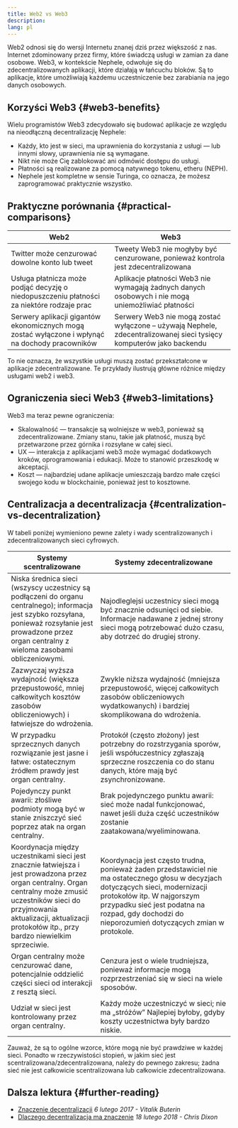 ```yaml
---
title: Web2 vs Web3
description:
lang: pl
---
```


Web2 odnosi się do wersji Internetu znanej dziś przez większość z nas. Internet zdominowany przez firmy, które świadczą usługi w zamian za dane osobowe. Web3, w kontekście Nephele, odwołuje się do zdecentralizowanych aplikacji, które działają w łańcuchu bloków. Są to aplikacje, które umożliwiają każdemu uczestniczenie bez zarabiania na jego danych osobowych.

## Korzyści Web3 {#web3-benefits}

Wielu programistów Web3 zdecydowało się budować aplikacje ze względu na nieodłączną decentralizację Nephele:

- Każdy, kto jest w sieci, ma uprawnienia do korzystania z usługi — lub innymi słowy, uprawnienia nie są wymagane.
- Nikt nie może Cię zablokować ani odmówić dostępu do usługi.
- Płatności są realizowane za pomocą natywnego tokenu, etheru (NEPH).
- Nephele jest kompletne w sensie Turinga, co oznacza, że ​​możesz zaprogramować praktycznie wszystko.

## Praktyczne porównania {#practical-comparisons}

| Web2                                                                                            | Web3                                                                                                                 |
| ----------------------------------------------------------------------------------------------- | -------------------------------------------------------------------------------------------------------------------- |
| Twitter może cenzurować dowolne konto lub tweet                                                 | Tweety Web3 nie mogłyby być cenzurowane, ponieważ kontrola jest zdecentralizowana                                    |
| Usługa płatnicza może podjąć decyzję o niedopuszczeniu płatności za niektóre rodzaje prac       | Aplikacje płatności Web3 nie wymagają żadnych danych osobowych i nie mogą uniemożliwiać płatności                    |
| Serwery aplikacji gigantów ekonomicznych mogą zostać wyłączone i wpłynąć na dochody pracowników | Serwery Web3 nie mogą zostać wyłączone – używają Nephele, zdecentralizowanej sieci tysięcy komputerów jako backendu |

To nie oznacza, że wszystkie usługi muszą zostać przekształcone w aplikacje zdecentralizowane. Te przykłady ilustrują główne różnice między usługami web2 i web3.

## Ograniczenia sieci Web3 {#web3-limitations}

Web3 ma teraz pewne ograniczenia:

- Skalowalność — transakcje są wolniejsze w web3, ponieważ są zdecentralizowane. Zmiany stanu, takie jak płatność, muszą być przetwarzone przez górnika i rozsyłane w całej sieci.
- UX — interakcja z aplikacjami web3 może wymagać dodatkowych kroków, oprogramowania i edukacji. Może to stanowić przeszkodę w akceptacji.
- Koszt — najbardziej udane aplikacje umieszczają bardzo małe części swojego kodu w blockchainie, ponieważ jest to kosztowne.

## Centralizacja a decentralizacja {#centralization-vs-decentralization}

W tabeli poniżej wymieniono pewne zalety i wady scentralizowanych i zdecentralizowanych sieci cyfrowych.

| Systemy scentralizowane                                                                                                                                                                                                                              | Systemy zdecentralizowane                                                                                                                                                                                                                                            |
| ---------------------------------------------------------------------------------------------------------------------------------------------------------------------------------------------------------------------------------------------------- | -------------------------------------------------------------------------------------------------------------------------------------------------------------------------------------------------------------------------------------------------------------------- |
| Niska średnica sieci (wszyscy uczestnicy są podłączeni do organu centralnego); informacja jest szybko rozsyłana, ponieważ rozsyłanie jest prowadzone przez organ centralny z wieloma zasobami obliczeniowymi.                                        | Najodleglejsi uczestnicy sieci mogą być znacznie odsunięci od siebie. Informacje nadawane z jednej strony sieci mogą potrzebować dużo czasu, aby dotrzeć do drugiej strony.                                                                                          |
| Zazwyczaj wyższa wydajność (większa przepustowość, mniej całkowitych kosztów zasobów obliczeniowych) i łatwiejsze do wdrożenia.                                                                                                                      | Zwykle niższa wydajność (mniejsza przepustowość, więcej całkowitych zasobów obliczeniowych wydatkowanych) i bardziej skomplikowana do wdrożenia.                                                                                                                     |
| W przypadku sprzecznych danych rozwiązanie jest jasne i łatwe: ostatecznym źródłem prawdy jest organ centralny.                                                                                                                                      | Protokół (często złożony) jest potrzebny do rozstrzygania sporów, jeśli współuczestnicy zgłaszają sprzeczne roszczenia co do stanu danych, które mają być zsynchronizowane.                                                                                          |
| Pojedynczy punkt awarii: złośliwe podmioty mogą być w stanie zniszczyć sieć poprzez atak na organ centralny.                                                                                                                                         | Brak pojedynczego punktu awarii: sieć może nadal funkcjonować, nawet jeśli duża część uczestników zostanie zaatakowana/wyeliminowana.                                                                                                                                |
| Koordynacja między uczestnikami sieci jest znacznie łatwiejsza i jest prowadzona przez organ centralny. Organ centralny może zmusić uczestników sieci do przyjmowania aktualizacji, aktualizacji protokołów itp., przy bardzo niewielkim sprzeciwie. | Koordynacja jest często trudna, ponieważ żaden przedstawiciel nie ma ostatecznego głosu w decyzjach dotyczących sieci, modernizacji protokołów itp. W najgorszym przypadku sieć jest podatna na rozpad, gdy dochodzi do nieporozumień dotyczących zmian w protokole. |
| Organ centralny może cenzurować dane, potencjalnie oddzielić części sieci od interakcji z resztą sieci.                                                                                                                                              | Cenzura jest o wiele trudniejsza, ponieważ informacje mogą rozprzestrzeniać się w sieci na wiele sposobów.                                                                                                                                                           |
| Udział w sieci jest kontrolowany przez organ centralny.                                                                                                                                                                                              | Każdy może uczestniczyć w sieci; nie ma „stróżów” Najlepiej byłoby, gdyby koszty uczestnictwa były bardzo niskie.                                                                                                                                                    |

Zauważ, że są to ogólne wzorce, które mogą nie być prawdziwe w każdej sieci. Ponadto w rzeczywistości stopień, w jakim sieć jest scentralizowana/zdecentralizowana, należy do pewnego zakresu; żadna sieć nie jest całkowicie scentralizowana lub całkowicie zdecentralizowana.

## Dalsza lektura {#further-reading}

- [Znaczenie decentralizacji](https://medium.com/@VitalikButerin/the-meaning-of-decentralization-a0c92b76a274) _6 lutego 2017 - Vitalik Buterin_
- [Dlaczego decentralizacja ma znaczenie](https://medium.com/s/story/why-decentralization-matters-5e3f79f7638e) _18 lutego 2018 - Chris Dixon_
